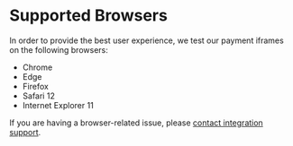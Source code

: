# Supported Browsers

In order to provide the best user experience,
we test our payment iframes on the following browsers:

- Chrome
- Edge
- Firefox
- Safari 12
- Internet Explorer 11

If you are having a browser-related issue, please [contact integration support](#contact-us).